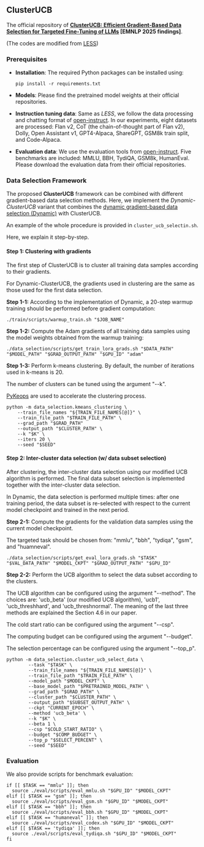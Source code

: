 ## ClusterUCB

The official repository of **[ClusterUCB: Efficient Gradient-Based Data Selection for Targeted Fine-Tuning of LLMs](https://arxiv.org/abs/2506.10288) [EMNLP 2025 findings]**.

(The codes are modified from [LESS](https://github.com/princeton-nlp/LESS))



### Prerequisites 

- **Installation**: The required Python packages can be installed using:

  ```
  pip install -r requirements.txt
  ```

- **Models**: Please find the pretrained model weights at their official repositories.
- **Instruction tuning data**: Same as *LESS*, we follow the data processing and chatting format of [open-instruct](https://github.com/allenai/open-instruct?tab=readme-ov-file#dataset-preparation). In our experiments, eight datasets are processed: Flan v2, CoT (the chain-of-thought part of Flan v2),  Dolly, Open Assistant v1, GPT4-Alpaca, ShareGPT, GSM8k train split, and Code-Alpaca.
- **Evaluation data**: We use the evaluation tools from [open-instruct](https://github.com/allenai/open-instruct/tree/main/eval). Five benchmarks are included: MMLU, BBH, TydiQA, GSM8k, HumanEval. Please download the evaluation data from their official repositories.



### Data Selection Framework

The proposed **ClusterUCB** framework can be combined with different gradient-based data selection methods. Here, we implement the *Dynamic-ClusterUCB* variant that combines the [dynamic gradient-based data selection (Dynamic)](https://www.sciencedirect.com/science/article/pii/S0950705125011852) with ClusterUCB.

An example of the whole procedure is provided in `cluster_ucb_selectin.sh`. 



Here, we explain it step-by-step.

#### Step 1: Clustering with gradients

The first step of ClusterUCB is to cluster all training data samples according to their gradients.

For Dynamic-ClusterUCB, the gradients used in clustering are the same as those used for the first data selection. 

**Step 1-1:** According to the implementation of Dynamic, a 20-step warmup training should be performed before gradient computation:

```
./train/scripts/warmup_train.sh "$JOB_NAME"
```

**Step 1-2:** Compute the Adam gradients of all training data samples using the model weights obtained from the warmup training:

```
./data_selection/scripts/get_train_lora_grads.sh "$DATA_PATH" "$MODEL_PATH" "$GRAD_OUTPUT_PATH" "$GPU_ID" "adam"
```

**Step 1-3:** Perform k-means clustering. By default, the number of iterations used in k-means is 20. 

The number of clusters can be tuned using the argument "--k".

 [PyKeops](https://github.com/getkeops/keops) are used to accelerate the clustering process.

```
python -m data_selection.kmeans_clustering \
    --train_file_names "${TRAIN_FILE_NAMES[@]}" \
    --train_file_path "$TRAIN_FILE_PATH" \
    --grad_path "$GRAD_PATH"
    --output_path "$CLUSTER_PATH" \
    --k "$K" \
    --iters 20 \
    --seed "$SEED"
```



#### Step 2: Inter-cluster data selection (w/ data subset selection)

After clustering, the inter-cluster data selection using our modified UCB algorithm is performed. The final data subset selection is implemented together with the inter-cluster data selection.

In Dynamic, the data selection is performed multiple times: after one training period, the data subset is re-selected with respect to the current model checkpoint and trained in the next period.

**Step 2-1:** Compute the gradients for the validation data samples using the current model checkpoint. 

The targeted task should be chosen from: "mmlu", "bbh", "tydiqa", "gsm", and "huamneval".

```
./data_selection/scripts/get_eval_lora_grads.sh "$TASK" "$VAL_DATA_PATH" "$MODEL_CKPT" "$GRAD_OUTPUT_PATH" "$GPU_ID" 
```

**Step 2-2:** Perform the UCB algorithm to select the data subset according to the clusters. 

The UCB algorithm can be configured using the argument "--method". The choices are: 'ucb_beta' (our modified UCB algorithm), 'ucb1', 'ucb_threshhard', and 'ucb_threshnormal'. The meaning of the last three methods are explained the Section 4.6 in our paper. 

The cold start ratio can be configured using the argument "--csp".

The computing budget can be configured using the argument "--budget".

The selection percentage can be configured using the argument "--top_p".

```
python -m data_selection.cluster_ucb_select_data \
        --task "$TASK" \
        --train_file_names "${TRAIN_FILE_NAMES[@]}" \
        --train_file_path "$TRAIN_FILE_PATH" \
        --model_path "$MODEL_CKPT" \
        --base_model_path "$PRETRAINED_MODEL_PATH" \
        --grad_path "$GRAD_PATH" \
        --cluster_path "$CLUSTER_PATH" \
        --output_path "$SUBSET_OUTPUT_PATH" \
        --ckpt "CURRENT_EPOCH" \
        --method 'ucb_beta' \
        --k "$K" \
        --beta 1 \
        --csp "$COLD_START_RATIO" \
        --budget "$COMP_BUDGET" \
        --top_p "$SELECT_PERCENT" \
        --seed "$SEED"
```



### Evaluation

We also provide scripts for benchmark evaluation:

```
if [[ $TASK == "mmlu" ]]; then
  source ./eval/scripts/eval_mmlu.sh "$GPU_ID" "$MODEL_CKPT"
elif [[ $TASK == "gsm" ]]; then
  source ./eval/scripts/eval_gsm.sh "$GPU_ID" "$MODEL_CKPT"
elif [[ $TASK == "bbh" ]]; then
  source ./eval/scripts/eval_bbh.sh "$GPU_ID" "$MODEL_CKPT"
elif [[ $TASK == "humaneval" ]]; then
  source ./eval/scripts/eval_codex.sh "$GPU_ID" "$MODEL_CKPT"
elif [[ $TASK == 'tydiqa' ]]; then
  source ./eval/scripts/eval_tydiqa.sh "$GPU_ID" "$MODEL_CKPT"
fi
```

